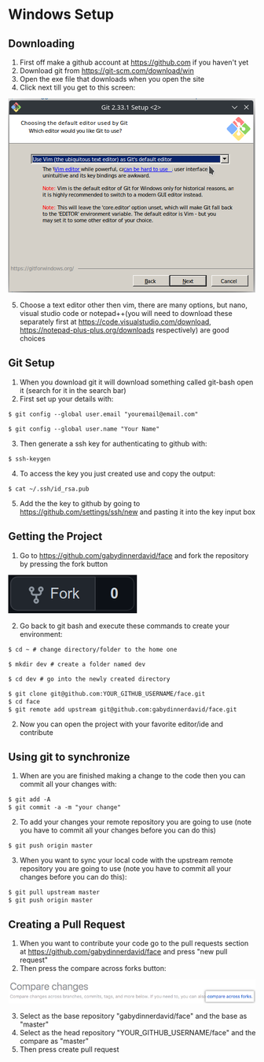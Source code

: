 # Windows Setup

## Downloading

1. First off make a github account at <https://github.com> if you haven't yet
2. Download git from <https://git-scm.com/download/win>
3. Open the exe file that downloads when you open the site
4. Click next till you get to this screen:

![Git installer text editor choose screen](/static/choose_text_editor.png)

5. Choose a text editor other then vim, there are many options, but nano, visual studio code or notepad++(you will need to download these separately first at <https://code.visualstudio.com/download>, <https://notepad-plus-plus.org/downloads> respectively) are good choices

## Git Setup

1. When you download git it will download something called git-bash open it (search for it in the search bar)
2. First set up your details with:

```console
$ git config --global user.email "youremail@email.com"
```

```console
$ git config --global user.name "Your Name"
```

3. Then generate a ssh key for authenticating to github with:

```console
$ ssh-keygen
```

4. To access the key you just created use and copy the output:

```console
$ cat ~/.ssh/id_rsa.pub
```

5. Add the the key to github by going to <https://github.com/settings/ssh/new> and pasting it into the key input box

## Getting the Project

1. Go to <https://github.com/gabydinnerdavid/face> and fork the repository by pressing the fork button

![fork it](/static/fork_it.png)

2. Go back to git bash and execute these commands to create your environment:

```console
$ cd ~ # change directory/folder to the home one
```

```console
$ mkdir dev # create a folder named dev
```

```console
$ cd dev # go into the newly created directory
```

```console
$ git clone git@github.com:YOUR_GITHUB_USERNAME/face.git
$ cd face
$ git remote add upstream git@github.com:gabydinnerdavid/face.git
```

2. Now you can open the project with your favorite editor/ide and contribute

## Using git to synchronize

1. When are you are finished making a change to the code then you can commit all your changes with:

```console
$ git add -A
$ git commit -a -m "your change"
```

2. To add your changes your remote repository you are going to use (note you have to commit all your changes before you can do this)

```console
$ git push origin master
```

3. When you want to sync your local code with the upstream remote repository you are going to use (note you have to commit all your changes before you can do this):

```console
$ git pull upstream master
$ git push origin master
```

## Creating a Pull Request

1. When you want to contribute your code go to the pull requests section at <https://github.com/gabydinnerdavid/face> and press "new pull request"
2. Then press the compare across forks button:

![compare across forks button](/static/pr-fork.png)

3. Select as the base repository "gabydinnerdavid/face" and the base as "master"
4. Select as the head repository "YOUR_GITHUB_USERNAME/face" and the compare as "master"
5. Then press create pull request
